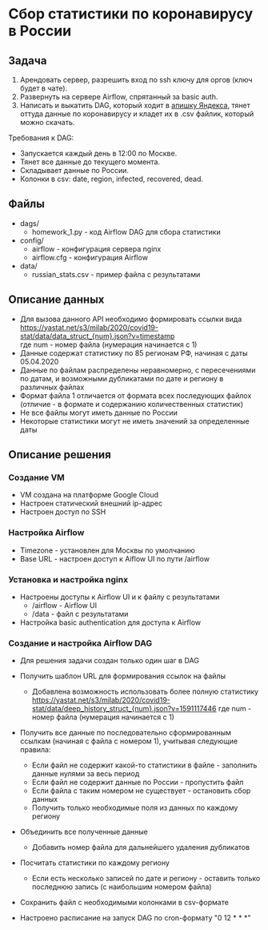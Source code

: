# Сбор статистики по коронавирусу в России

## Задача
1. Арендовать сервер, разрешить вход по ssh ключу для оргов (ключ будет в чате).
2. Развернуть на сервере Airflow, спрятанный за basic auth.
3. Написать и выкатить DAG, который ходит в [апишку Яндекса](https://yastat.net/s3/milab/2020/covid19-stat/data/data_struct_10.json?v=timestamp), тянет оттуда данные по коронавирусу и кладет их в .csv файлик, который можно скачать.

Требования к DAG:
- Запускается каждый день в 12:00 по Москве.
- Тянет все данные до текущего момента.
- Складывает данные по России.
- Колонки в csv: date, region, infected, recovered, dead.

## Файлы
- dags/
  - homework_1.py - код Airflow DAG для сбора статистики
- config/
  - airflow - конфигурация сервера nginx
  - airflow.cfg - конфигурация Airflow
- data/
  - russian_stats.csv - пример файла с результатами

## Описание данных 
- Для вызова данного API необходимо формировать ссылки вида  
https://yastat.net/s3/milab/2020/covid19-stat/data/data_struct_{num}.json?v=timestamp  
где num - номер файла (нумерация начинается с 1)
- Данные содержат статистику по 85 регионам РФ, начиная с даты 05.04.2020
- Данные по файлам распределены неравномерно, с пересечениями по датам, и возможными дубликатами по дате и региону в различных файлах
- Формат файла 1 отличается от формата всех последующих файлох (отличие - в формате и содержанию количественных статистик)
- Не все файлы могут иметь данные по России
- Некоторые статистики могут не иметь значений за определенные даты

## Описание решения
### Создание VM 
- VM создана на платформе Google Cloud
- Настроен статический внешний ip-адрес
- Настроен доступ по SSH

### Настройка Airflow
- Timezone - установлен для Москвы по умолчанию 
- Base URL - настроен доступ к Aiflow UI по пути /airflow

### Установка и настройка nginx
- Настроены доступы к Airflow UI и к файлу с результатами
  - /airflow - Airflow UI
  - /data - файл с результатами
- Настройка basic authentication для доступа к Airflow

### Создание и настройка Airflow DAG
- Для решения задачи создан только один шаг в DAG

- Получить шаблон URL для формирования ссылок на файлы
  - Добавлена возможность использовать более полную статистику
    https://yastat.net/s3/milab/2020/covid19-stat/data/deep_history_struct_{num}.json?v=1591117446
    где num - номер файла (нумерация начинается с 1)
- Получить все данные по последовательно сформированным ссылкам (начиная с файла с номером 1), учитывая следующие правила:
  - Если файл не содержит какой-то статистики в файле - заполнить данные нулями за весь период
  - Если файл не содержит данные по России - пропустить файл
  - Если файла с таким номером не существует - остановить сбор данных
  - Получить только необходимые поля из данных по каждому региону
- Объединить все полученные данные
  - Добавить номер файла для дальнейшего удаления дубликатов
- Посчитать статистики по каждому региону  
  - Если есть несколько записей по дате и региону - оставить только последнюю запись (с наибольшим номером файла)
- Сохранить файл с необходимыми колонками в csv-формате

- Настроено расписание на запуск DAG по cron-формату "0 12 * * *"
